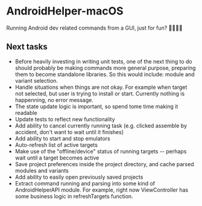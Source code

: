 # AndroidHelper-macOS
Running Android dev related commands from a GUI, just for fun? 🤷‍♀️🤷‍♂️

## Next tasks
- Before heavily investing in writing unit tests, one of the next thing to do should probably be making commands more general purpose, preparing them to become standalone libraries. So this would include: module and variant selection.
- Handle situations when things are not okay. For example when target not selected, but user is trying to install or start. Currently nothing is happenning, no error message.
- The state update logic is important, so spend tome time making it readable
- Update tests to reflect new functionality
- Add ability to cancel currently running task (e.g. clicked assemble by accident, don't want to wait until it finishes)
- Add ability to start and stop emulators
- Auto-refresh list of active targets
- Make use of the "offline/device" status of running targets -- perhaps wait until a target becomes active
- Save project preferences inside the project directory, and cache parsed modules and variants
- Add ability to easily open previously saved projects
- Extract command running and parsing into some kind of AndroidHelperAPI module. For example, right now ViewController has some business logic in refreshTargets function.

